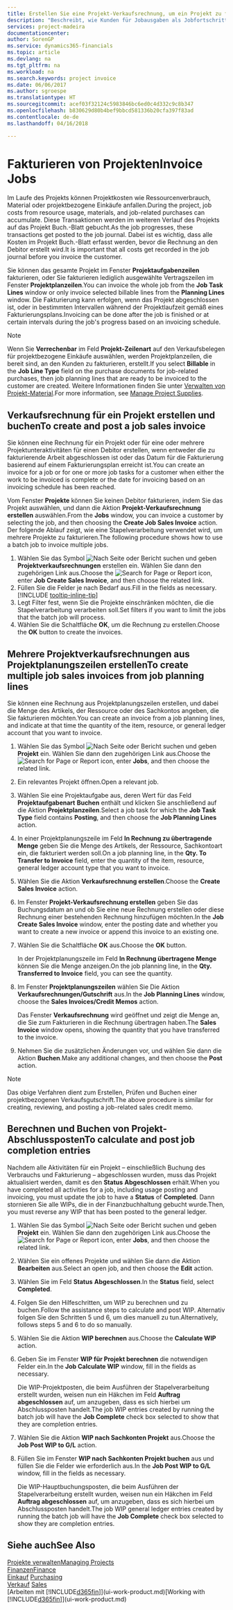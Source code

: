 ```yaml
---
title: Erstellen Sie eine Projekt-Verkaufsrechnung, um ein Projekt zu fakturieren| Microsoft Docs
description: "Beschreibt, wie Kunden für Jobausgaben als Jobfortschritt Rechnung gestellt wird."
services: project-madeira
documentationcenter: 
author: SorenGP
ms.service: dynamics365-financials
ms.topic: article
ms.devlang: na
ms.tgt_pltfrm: na
ms.workload: na
ms.search.keywords: project invoice
ms.date: 06/06/2017
ms.author: sgroespe
ms.translationtype: HT
ms.sourcegitcommit: acef03f32124c5983846bc6ed0c4d332c9c8b347
ms.openlocfilehash: b830629d80b4bef9bbcd581336b20cfa397f83ad
ms.contentlocale: de-de
ms.lasthandoff: 04/16/2018

---
```

# <a name="invoice-jobs"></a><span data-ttu-id="24ac4-103">Fakturieren von Projekten</span><span class="sxs-lookup"><span data-stu-id="24ac4-103">Invoice Jobs</span></span>
<span data-ttu-id="24ac4-104">Im Laufe des Projekts können Projektkosten wie Ressourcenverbrauch, Material oder projektbezogene Einkäufe anfallen.</span><span class="sxs-lookup"><span data-stu-id="24ac4-104">During the project, job costs from resource usage, materials, and job-related purchases can accumulate.</span></span> <span data-ttu-id="24ac4-105">Diese Transaktionen werden im weiteren Verlauf des Projekts auf das Projekt Buch.-Blatt gebucht.</span><span class="sxs-lookup"><span data-stu-id="24ac4-105">As the job progresses, these transactions get posted to the job journal.</span></span> <span data-ttu-id="24ac4-106">Dabei ist es wichtig, dass alle Kosten im Projekt Buch.-Blatt erfasst werden, bevor die Rechnung an den Debitor erstellt wird.</span><span class="sxs-lookup"><span data-stu-id="24ac4-106">It is important that all costs get recorded in the job journal before you invoice the customer.</span></span>

<span data-ttu-id="24ac4-107">Sie können das gesamte Projekt im Fenster **Projektaufgabenzeilen** fakturieren, oder Sie fakturieren lediglich ausgewählte Vertragszeilen im Fenster **Projektplanzeilen**.</span><span class="sxs-lookup"><span data-stu-id="24ac4-107">You can invoice the whole job from the **Job Task Lines** window or only invoice selected billable lines from the **Planning Lines** window.</span></span> <span data-ttu-id="24ac4-108">Die Fakturierung kann erfolgen, wenn das Projekt abgeschlossen ist, oder in bestimmten Intervallen während der Projektlaufzeit gemäß eines Fakturierungsplans.</span><span class="sxs-lookup"><span data-stu-id="24ac4-108">Invoicing can be done after the job is finished or at certain intervals during the job's progress based on an invoicing schedule.</span></span>

> [!NOTE]  
>   <span data-ttu-id="24ac4-109">Wenn Sie **Verrechenbar** im Feld **Projekt-Zeilenart** auf den Verkaufsbelegen für projektbezogene Einkäufe auswählen, werden Projektplanzeilen, die bereit sind, an den Kunden zu fakturieren, erstellt.</span><span class="sxs-lookup"><span data-stu-id="24ac4-109">If you select **Billable** in the **Job Line Type** field on the purchase documents for job-related purchases, then job planning lines that are ready to be invoiced to the customer are created.</span></span> <span data-ttu-id="24ac4-110">Weitere Informationen finden Sie unter [Verwalten von Projekt-Material](projects-how-manage-project-supplies.md).</span><span class="sxs-lookup"><span data-stu-id="24ac4-110">For more information, see [Manage Project Supplies](projects-how-manage-project-supplies.md).</span></span>

## <a name="to-create-and-post-a-job-sales-invoice"></a><span data-ttu-id="24ac4-111">Verkaufsrechnung für ein Projekt erstellen und buchen</span><span class="sxs-lookup"><span data-stu-id="24ac4-111">To create and post a job sales invoice</span></span>
<span data-ttu-id="24ac4-112">Sie können eine Rechnung für ein Projekt oder für eine oder mehrere Projektunteraktivitäten für einen Debitor erstellen, wenn entweder die zu fakturierende Arbeit abgeschlossen ist oder das Datum für die Fakturierung basierend auf einem Fakturierungsplan erreicht ist.</span><span class="sxs-lookup"><span data-stu-id="24ac4-112">You can create an invoice for a job or for one or more job tasks for a customer when either the work to be invoiced is complete or the date for invoicing based on an invoicing schedule has been reached.</span></span>

<span data-ttu-id="24ac4-113">Vom Fenster **Projekte** können Sie keinen Debitor fakturieren, indem Sie das Projekt auswählen, und dann die Aktion **Projekt-Verkaufsrechnung erstellen** auswählen.</span><span class="sxs-lookup"><span data-stu-id="24ac4-113">From the **Jobs** window, you can invoice a customer by selecting the job, and then choosing the **Create Job Sales Invoice** action.</span></span> <span data-ttu-id="24ac4-114">Der folgende Ablauf zeigt, wie eine Stapelverarbeitung verwendet wird, um mehrere Projekte zu fakturieren.</span><span class="sxs-lookup"><span data-stu-id="24ac4-114">The following procedure shows how to use a batch job to invoice multiple jobs.</span></span>  

1. <span data-ttu-id="24ac4-115">Wählen Sie das Symbol ![Nach Seite oder Bericht suchen](media/ui-search/search_small.png "Nach Seite oder Bericht suchen") und geben **Projektverkaufsrechnungen** erstellen ein. Wählen Sie dann den zugehörigen Link aus.</span><span class="sxs-lookup"><span data-stu-id="24ac4-115">Choose the ![Search for Page or Report](media/ui-search/search_small.png "Search for Page or Report icon") icon, enter **Job Create Sales Invoice**, and then choose the related link.</span></span>  
2. <span data-ttu-id="24ac4-116">Füllen Sie die Felder je nach Bedarf aus.</span><span class="sxs-lookup"><span data-stu-id="24ac4-116">Fill in the fields as necessary.</span></span> [!INCLUDE [tooltip-inline-tip](includes/tooltip-inline-tip_md.md)]
3. <span data-ttu-id="24ac4-117">Legt Filter fest, wenn Sie die Projekte einschränken möchten, die die Stapelverarbeitung verarbeiten soll.</span><span class="sxs-lookup"><span data-stu-id="24ac4-117">Set filters if you want to limit the jobs that the batch job will process.</span></span>
4. <span data-ttu-id="24ac4-118">Wählen Sie die Schaltfläche **OK**, um die Rechnung zu erstellen.</span><span class="sxs-lookup"><span data-stu-id="24ac4-118">Choose the **OK** button to create the invoices.</span></span>  

## <a name="to-create-multiple-job-sales-invoices-from-job-planning-lines"></a><span data-ttu-id="24ac4-119">Mehrere Projektverkaufsrechnungen aus Projektplanungszeilen erstellen</span><span class="sxs-lookup"><span data-stu-id="24ac4-119">To create multiple job sales invoices from job planning lines</span></span>
<span data-ttu-id="24ac4-120">Sie können eine Rechnung aus Projektplanungszeilen erstellen, und dabei die Menge des Artikels, der Ressource oder des Sachkontos angeben, die Sie fakturieren möchten.</span><span class="sxs-lookup"><span data-stu-id="24ac4-120">You can create an invoice from a job planning lines, and indicate at that time the quantity of the item, resource, or general ledger account that you want to invoice.</span></span>

1. <span data-ttu-id="24ac4-121">Wählen Sie das Symbol ![Nach Seite oder Bericht suchen](media/ui-search/search_small.png "Nach Seite oder Bericht suchen") und geben **Projekt** ein. Wählen Sie dann den zugehörigen Link aus.</span><span class="sxs-lookup"><span data-stu-id="24ac4-121">Choose the ![Search for Page or Report](media/ui-search/search_small.png "Search for Page or Report icon") icon, enter **Jobs**, and then choose the related link.</span></span>
2. <span data-ttu-id="24ac4-122">Ein relevantes Projekt öffnen.</span><span class="sxs-lookup"><span data-stu-id="24ac4-122">Open a relevant job.</span></span>
3. <span data-ttu-id="24ac4-123">Wählen Sie eine Projektaufgabe aus, deren Wert für das Feld **Projektaufgabenart** **Buchen** enthält und klicken Sie anschließend auf die Aktion **Projektplanzeilen**.</span><span class="sxs-lookup"><span data-stu-id="24ac4-123">Select a job task for which the **Job Task Type** field contains **Posting**, and then choose the **Job Planning Lines** action.</span></span>  
4. <span data-ttu-id="24ac4-124">In einer Projektplanungszeile im Feld **In Rechnung zu übertragende Menge** geben Sie die Menge des Artikels, der Ressource, Sachkontoart ein, die fakturiert werden soll.</span><span class="sxs-lookup"><span data-stu-id="24ac4-124">On a job planning line, in the **Qty. To Transfer to Invoice** field, enter the quantity of the item, resource, general ledger account type that you want to invoice.</span></span>  
5. <span data-ttu-id="24ac4-125">Wählen Sie die Aktion **Verkaufsrechnung erstellen**.</span><span class="sxs-lookup"><span data-stu-id="24ac4-125">Choose the **Create Sales Invoice** action.</span></span>
6. <span data-ttu-id="24ac4-126">Im Fenster **Projekt-Verkaufsrechnung erstellen** geben Sie das Buchungsdatum an und ob Sie eine neue Rechnung erstellen oder diese Rechnung einer bestehenden Rechnung hinzufügen möchten.</span><span class="sxs-lookup"><span data-stu-id="24ac4-126">In the **Job Create Sales Invoice** window, enter the posting date and whether you want to create a new invoice or append this invoice to an existing one.</span></span>
7. <span data-ttu-id="24ac4-127">Wählen Sie die Schaltfläche **OK** aus.</span><span class="sxs-lookup"><span data-stu-id="24ac4-127">Choose the **OK** button.</span></span>  

    <span data-ttu-id="24ac4-128">In der Projektplanungszeile im Feld **In Rechnung übertragene Menge** können Sie die Menge anzeigen.</span><span class="sxs-lookup"><span data-stu-id="24ac4-128">On the job planning line, in the **Qty. Transferred to Invoice** field, you can see the quantity.</span></span>
8. <span data-ttu-id="24ac4-129">Im Fenster **Projektplanungszeilen** wählen Sie Die Aktion **Verkaufsrechnungen/Gutschrift** aus.</span><span class="sxs-lookup"><span data-stu-id="24ac4-129">In the **Job Planning Lines** window, choose the **Sales Invoices/Credit Memos** action.</span></span>

    <span data-ttu-id="24ac4-130">Das Fenster **Verkaufsrechnung** wird geöffnet und zeigt die Menge an, die Sie zum Fakturieren in die Rechnung übertragen haben.</span><span class="sxs-lookup"><span data-stu-id="24ac4-130">The **Sales Invoice** window opens, showing the quantity that you have transferred to the invoice.</span></span>  
9. <span data-ttu-id="24ac4-131">Nehmen Sie die zusätzlichen Änderungen vor, und wählen Sie dann die Aktion **Buchen**.</span><span class="sxs-lookup"><span data-stu-id="24ac4-131">Make any additional changes, and then choose the **Post** action.</span></span>

> [!NOTE]  
>   <span data-ttu-id="24ac4-132">Das obige Verfahren dient zum Erstellen, Prüfen und Buchen einer projektbezogenen Verkaufsgutschrift.</span><span class="sxs-lookup"><span data-stu-id="24ac4-132">The above procedure is similar for creating, reviewing, and posting a job-related sales credit memo.</span></span>

## <a name="to-calculate-and-post-job-completion-entries"></a><span data-ttu-id="24ac4-133">Berechnen und Buchen von Projekt-Abschlussposten</span><span class="sxs-lookup"><span data-stu-id="24ac4-133">To calculate and post job completion entries</span></span>
<span data-ttu-id="24ac4-134">Nachdem alle Aktivitäten für ein Projekt – einschließlich Buchung des Verbrauchs und Fakturierung – abgeschlossen wurden, muss das Projekt aktualisiert werden, damit es den **Status** **Abgeschlossen** erhält.</span><span class="sxs-lookup"><span data-stu-id="24ac4-134">When you have completed all activities for a job, including usage posting and invoicing, you must update the job to have a **Status** of **Completed**.</span></span> <span data-ttu-id="24ac4-135">Dann stornieren Sie alle WIPs, die in der Finanzbuchhaltung gebucht wurde.</span><span class="sxs-lookup"><span data-stu-id="24ac4-135">Then, you must reverse any WIP that has been posted to the general ledger.</span></span>

1. <span data-ttu-id="24ac4-136">Wählen Sie das Symbol ![Nach Seite oder Bericht suchen](media/ui-search/search_small.png "Nach Seite oder Bericht suchen") und geben **Projekt** ein. Wählen Sie dann den zugehörigen Link aus.</span><span class="sxs-lookup"><span data-stu-id="24ac4-136">Choose the ![Search for Page or Report](media/ui-search/search_small.png "Search for Page or Report icon") icon, enter **Jobs**, and then choose the related link.</span></span>  
2. <span data-ttu-id="24ac4-137">Wählen Sie ein offenes Projekte und wählen Sie dann die Aktion **Bearbeiten** aus.</span><span class="sxs-lookup"><span data-stu-id="24ac4-137">Select an open job, and then choose the **Edit** action.</span></span>
3. <span data-ttu-id="24ac4-138">Wählen Sie im Feld **Status** **Abgeschlossen**.</span><span class="sxs-lookup"><span data-stu-id="24ac4-138">In the **Status** field, select **Completed**.</span></span>
4. <span data-ttu-id="24ac4-139">Folgen Sie den Hilfeschritten, um WIP zu berechnen und zu buchen.</span><span class="sxs-lookup"><span data-stu-id="24ac4-139">Follow the assistance steps to calculate and post WIP.</span></span> <span data-ttu-id="24ac4-140">Alternativ folgen Sie den Schritten 5 und 6, um dies manuell zu tun.</span><span class="sxs-lookup"><span data-stu-id="24ac4-140">Alternatively, follows steps 5 and 6 to do so manually.</span></span>  
5. <span data-ttu-id="24ac4-141">Wählen Sie die Aktion **WIP berechnen** aus.</span><span class="sxs-lookup"><span data-stu-id="24ac4-141">Choose the **Calculate WIP** action.</span></span>
6. <span data-ttu-id="24ac4-142">Geben Sie im Fenster **WIP für Projekt berechnen** die notwendigen Felder ein.</span><span class="sxs-lookup"><span data-stu-id="24ac4-142">In the **Job Calculate WIP** window, fill in the fields as necessary.</span></span>  

     <span data-ttu-id="24ac4-143">Die WIP-Projektposten, die beim Ausführen der Stapelverarbeitung erstellt wurden, weisen nun ein Häkchen im Feld **Auftrag abgeschlossen** auf, um anzugeben, dass es sich hierbei um Abschlussposten handelt.</span><span class="sxs-lookup"><span data-stu-id="24ac4-143">The job WIP entries created by running the batch job will have the **Job Complete** check box selected to show that they are completion entries.</span></span>  
7. <span data-ttu-id="24ac4-144">Wählen Sie die Aktion **WIP nach Sachkonten Projekt** aus.</span><span class="sxs-lookup"><span data-stu-id="24ac4-144">Choose the **Job Post WIP to G/L** action.</span></span>
8. <span data-ttu-id="24ac4-145">Füllen Sie im Fenster **WIP nach Sachkonten Projekt buchen** aus und füllen Sie die Felder wie erforderlich aus.</span><span class="sxs-lookup"><span data-stu-id="24ac4-145">In the **Job Post WIP to G/L** window, fill in the fields as necessary.</span></span>  

     <span data-ttu-id="24ac4-146">Die WIP-Hauptbuchungsposten, die beim Ausführen der Stapelverarbeitung erstellt wurden, weisen nun ein Häkchen im Feld **Auftrag abgeschlossen** auf, um anzugeben, dass es sich hierbei um Abschlussposten handelt.</span><span class="sxs-lookup"><span data-stu-id="24ac4-146">The job WIP general ledger entries created by running the batch job will have the **Job Complete** check box selected to show they are completion entries.</span></span>

## <a name="see-also"></a><span data-ttu-id="24ac4-147">Siehe auch</span><span class="sxs-lookup"><span data-stu-id="24ac4-147">See Also</span></span>
[<span data-ttu-id="24ac4-148">Projekte verwalten</span><span class="sxs-lookup"><span data-stu-id="24ac4-148">Managing Projects</span></span>](projects-manage-projects.md)  
[<span data-ttu-id="24ac4-149">Finanzen</span><span class="sxs-lookup"><span data-stu-id="24ac4-149">Finance</span></span>](finance.md)  
<span data-ttu-id="24ac4-150">[Einkauf](purchasing-manage-purchasing.md)       </span><span class="sxs-lookup"><span data-stu-id="24ac4-150">[Purchasing](purchasing-manage-purchasing.md)       </span></span>  
<span data-ttu-id="24ac4-151">[Verkauf](sales-manage-sales.md)    </span><span class="sxs-lookup"><span data-stu-id="24ac4-151">[Sales](sales-manage-sales.md)    </span></span>  
<span data-ttu-id="24ac4-152">[Arbeiten mit [!INCLUDE[d365fin](includes/d365fin_md.md)]](ui-work-product.md)</span><span class="sxs-lookup"><span data-stu-id="24ac4-152">[Working with [!INCLUDE[d365fin](includes/d365fin_md.md)]](ui-work-product.md)</span></span>  

